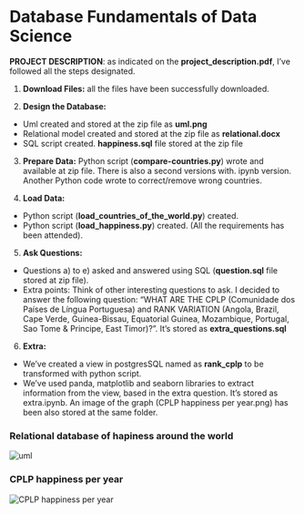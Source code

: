 # Database Fundamentals of Data Science

**PROJECT DESCRIPTION**: as indicated on the **project_description.pdf**, I’ve followed all the steps designated. 
1) **Download Files:** all the files have been successfully downloaded.

2)	**Design the Database:**
- Uml created and stored at the zip file as **uml.png**
- Relational model created and stored at the zip file as **relational.docx**
- SQL script created. **happiness.sql** file stored at the zip file

3)	**Prepare Data:** Python script (**compare-countries.py**) wrote and available at zip file. There is also a second versions with. ipynb version. Another Python code wrote to correct/remove wrong countries.

4)	**Load Data:**
  - Python script (**load_countries_of_the_world.py**) created. 
  - Python script (**load_happiness.py**) created.
(All the requirements has been attended). 

5)	**Ask Questions:**

  - Questions a) to e) asked and answered using SQL (**question.sql** file stored at zip file).
  - Extra points: Think of other interesting questions to ask. I decided to answer the following question: “WHAT ARE THE CPLP (Comunidade dos Países de Língua Portuguesa) and RANK VARIATION (Angola, Brazil, Cape Verde, Guinea-Bissau, Equatorial Guinea, Mozambique, Portugal, Sao Tome & Principe, East Timor)?”. It’s stored as **extra_questions.sql**

6)	**Extra:**

  - We’ve created a view in postgresSQL named as **rank_cplp** to be transformed with python script.
  - We’ve used panda, matplotlib and seaborn libraries to extract information from the view, based in the extra question. It’s stored as extra.ipynb. An image of the graph (CPLP happiness per year.png) has been also stored at the same folder.
  
  
  ### Relational database of hapiness around the world
  ![uml](https://user-images.githubusercontent.com/95027395/182053277-6f704ba6-8ed5-4a68-a239-2e780bf56d47.PNG)
  
  ### CPLP happiness per year
  ![CPLP happiness per year](https://user-images.githubusercontent.com/95027395/182053125-19aa3589-ef32-4d1f-93a2-ef6223845207.png)
